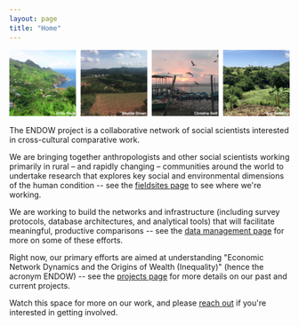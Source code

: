 ```yaml
---
layout: page
title: "Home"
---
```


![](public/sites.png)

The ENDOW project is a collaborative network of social scientists interested in cross-cultural comparative work.

We are bringing together anthropologists and other social scientists working primarily in rural – and rapidly changing – communities around the world to undertake research that explores key social and environmental dimensions of the human condition -- see the [fieldsites page](https://endowproject.github.io/fieldsites/) to see where we're working. 

We are working to build the networks and infrastructure (including survey protocols, database architectures, and analytical tools) that will facilitate meaningful, productive comparisons -- see the [data management page](https://endowproject.github.io/data-management/) for more on some of these efforts.

Right now, our primary efforts are aimed at understanding "Economic Network Dynamics and the Origins of Wealth (Inequality)" (hence the acronym ENDOW) -- see the [projects page](https://endowproject.github.io/projects/) for more details on our past and current projects. 

Watch this space for more on our work, and please [reach out](mailto:endowproject@gmail.com) if you're interested in getting involved.
